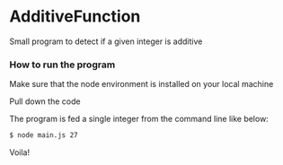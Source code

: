 # AdditiveFunction
Small program to detect if a given integer is additive

### How to run the program

Make sure that the node environment is installed on your local machine

Pull down the code

The program is fed a single integer from the command line like below:

```sh
$ node main.js 27
```

Voila!
